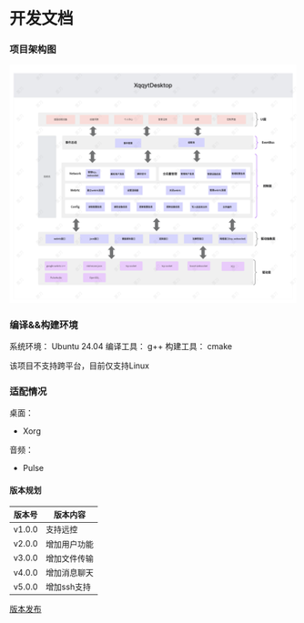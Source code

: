 # 开发文档

### 项目架构图

![架构图](架构图.png)

### 编译&&构建环境

系统环境： Ubuntu 24.04
编译工具： g++
构建工具： cmake

该项目不支持跨平台，目前仅支持Linux
### 适配情况

桌面：
- Xorg

音频：
- Pulse

#### 版本规划

| 版本号 | 版本内容 |
|--------|--------|
| v1.0.0  | 支持远控  |
| v2.0.0  | 增加用户功能  |
| v3.0.0  | 增加文件传输|
| v4.0.0  | 增加消息聊天|
| v5.0.0  | 增加ssh支持|

[版本发布](../CHANGELOG.md)

